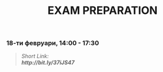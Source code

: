 <h1 align="center">EXAM PREPARATION</h1>
    <br>

<h3>18-ти февруари, 14:00 - 17:30</h3>

<blockquote>
    <i>
        Short Link: <br> 
        <b>
            http://bit.ly/37iJS47
        </b> 
    </i>
</blockquote>
